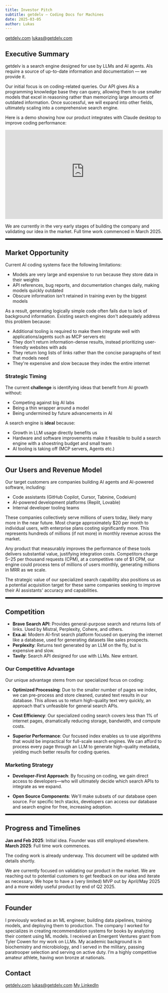 ```yaml
---
title: Investor Pitch
subtitle: getdelv — Coding Docs for Machines
date: 2025-03-05 
author: Lukas
---
```



[getdelv.com](https://getdelv.com) 
[lukas@getdelv.com](mailto:lukas@getdelv.com)

## Executive Summary
getdelv is a search engine designed for use by LLMs and AI agents. AIs require a source of up-to-date information and documentation — we provide it.

Our initial focus is on coding-related queries. Our API gives AIs a programming knowledge base they can query, allowing them to use smaller models that excel in reasoning rather than memorizing large amounts of outdated information. Once successful, we will expand into other fields, ultimately scaling into a comprehensive search engine.

Here is a demo showing how our product integrates with Claude desktop to improve coding performance:

<!-- Responsive video container -->
<div style="position: relative; width: 100%; height: 0; padding-bottom: 56.25%;">
  <!-- YouTube embed -->
  <iframe
    src="https://www.youtube-nocookie.com/embed/2E3lmYhaqb0?vq=hd1080p"
    title="YouTube video player"
    frameborder="0"
    allow="accelerometer; autoplay; clipboard-write; encrypted-media; gyroscope; picture-in-picture; web-share"
    referrerpolicy="strict-origin-when-cross-origin"
    allowfullscreen
    style="position: absolute; top: 0; left: 0; width: 100%; height: 100%;">
  </iframe>
</div>

We are currently in the very early stages of building the company and validating our idea in the market. Full time work commenced in March 2025.

<hr style="height: 4px; background-color: black; border: none;">

## Market Opportunity
Current AI coding systems face the following limitations:
- Models are very large and expensive to run because they store data in their weights
- API references, bug reports, and documentation changes daily, making models quickly outdated
- Obscure information isn't retained in training even by the biggest models

As a result, generating logically simple code often fails due to lack of background information. Existing search engines don't adequately address this problem because:
- Additional tooling is required to make them integrate well with applications/agents such as MCP servers etc
- They don't return information-dense results, instead prioritizing user-friendly websites with ads
- They return long lists of links rather than the concise paragraphs of text that models need
- They're expensive and slow because they index the entire internet

### Strategic Timing

The current **challenge** is identifying ideas that benefit from AI growth without:
- Competing against big AI labs
- Being a thin wrapper around a model
- Being undermined by future advancements in AI

A search engine is **ideal** because:
- Growth in LLM usage directly benefits us
- Hardware and software improvements make it feasible to build a search engine with a shoestring budget and small team
- AI tooling is taking off (MCP servers, Agents etc.)

<hr style="height: 4px; background-color: black; border: none;">

## Our Users and Revenue Model

Our target customers are companies building AI agents and AI-powered software, including:
- Code assistants (GitHub Copilot, Cursor, Tabnine, Codeium)
- AI-powered development platforms (Replit, Lovable)
- Internal developer tooling teams

These companies collectively serve millions of users today, likely many more in the near future. Most charge approximately $20 per month to individual users, with enterprise plans costing significantly more. This represents hundreds of millions (if not more) in monthly revenue across the market.

Any product that measurably improves the performance of these tools delivers substantial value, justifying integration costs. Competitors charge $5-$25 per thousand requests (CPM), at a competitive rate of $1 CPM, our engine could process tens of millions of users monthly, generating millions in MRR as we scale.

The strategic value of our specialized search capability also positions us as a potential acquisition target for these same companies seeking to improve their AI assistants' accuracy and capabilities.

<hr style="height: 4px; background-color: black; border: none;">

## Competition
- **Brave Search API**: Provides general-purpose search and returns lists of links. Used by Mistral, Perplexity, Cohere, and others.
- **Exa.ai**: Modern AI-first search platform focused on querying the internet like a database, used for generating datasets like sales prospects.
- **Perplexity**: Returns text generated by an LLM on the fly, but is expensive and slow.
- **Tavily**: Search API designed for use with LLMs. New entrant.

### Our Competitive Advantage
Our unique advantage stems from our specialized focus on coding:

- **Optimized Processing**: Due to the smaller number of pages we index, we can pre-process and store cleaned, curated text results in our database. This allows us to return high-quality text very quickly, an approach that's unfeasible for general search APIs.

- **Cost Efficiency**: Our specialized coding search covers less than 1% of internet pages, dramatically reducing storage, bandwidth, and compute costs.

- **Superior Performance**: Our focused index enables us to use algorithms that would be impractical for full-scale search engines. We can afford to process every page through an LLM to generate high-quality metadata, yielding much better results for coding queries.

### Marketing Strategy
- **Developer-First Approach**: By focusing on coding, we gain direct access to developers—who will ultimately decide which search APIs to integrate as we expand.

- **Open Source Components**: We'll make subsets of our database open source. For specific tech stacks, developers can access our database and search engine for free, increasing adoption.

<hr style="height: 4px; background-color: black; border: none;">

## Progress and Timelines
**Jan and Feb 2025**: Initial idea. Founder was still employed elsewhere.
**March 2025**: Full time work commences.

The coding work is already underway. This document will be updated with details shortly.

We are currently focused on validating our product in the market. We are reaching out to potential customers to get feedback on our idea and iterate as necessary. We hope to have a (very limited) MVP out by April/May 2025 and a more widely useful product by end of Q2 2025.

<hr style="height: 4px; background-color: black; border: none;">

## Founder

I previously worked as an ML engineer, building data pipelines, training models, and deploying them to production. The company I worked for specializes in creating recommendation systems for books by analyzing their content using ML models. I received an Emergent Ventures grant from Tyler Cowen for my work on LLMs. My academic background is in biochemistry and microbiology, and I served in the military, passing paratrooper selection and serving on active duty. I’m a highly competitive amateur athlete, having won bronze at nationals.

## Contact
[getdelv.com](https://getdelv.com)
[lukas@getdelv.com](mailto:lukas@getdelv.com)
[My LinkedIn](https://www.linkedin.com/in/lukas-bogacz/)